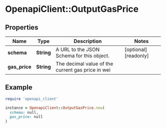 # OpenapiClient::OutputGasPrice

## Properties

| Name | Type | Description | Notes |
| ---- | ---- | ----------- | ----- |
| **schema** | **String** | A URL to the JSON Schema for this object. | [optional][readonly] |
| **gas_price** | **String** | The decimal value of the current gas price in wei |  |

## Example

```ruby
require 'openapi_client'

instance = OpenapiClient::OutputGasPrice.new(
  schema: null,
  gas_price: null
)
```

